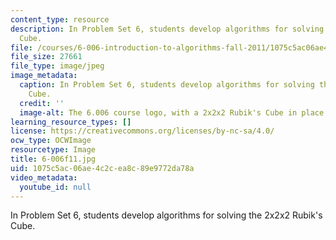 ```yaml
---
content_type: resource
description: In Problem Set 6, students develop algorithms for solving the 2x2x2 Rubik's
  Cube.
file: /courses/6-006-introduction-to-algorithms-fall-2011/1075c5ac06ae4c2cea8c89e9772da78a_6-006f11.jpg
file_size: 27661
file_type: image/jpeg
image_metadata:
  caption: In Problem Set 6, students develop algorithms for solving the 2x2x2 Rubik's
    Cube.
  credit: ''
  image-alt: The 6.006 course logo, with a 2x2x2 Rubik's Cube in place of each zero.
learning_resource_types: []
license: https://creativecommons.org/licenses/by-nc-sa/4.0/
ocw_type: OCWImage
resourcetype: Image
title: 6-006f11.jpg
uid: 1075c5ac-06ae-4c2c-ea8c-89e9772da78a
video_metadata:
  youtube_id: null
---
```

In Problem Set 6, students develop algorithms for solving the 2x2x2 Rubik's Cube.